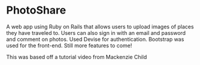 # PhotoShare
A web app using Ruby on Rails that allows users to upload images of places they have traveled to. Users can also sign in with an email and password and comment on photos. Used Devise for authentication. Bootstrap was used for the front-end.
Still more features to come!



This was based off a tutorial video from Mackenzie Child
